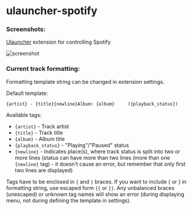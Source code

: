 # ulauncher-spotify
### Screenshots:
[Ulauncher](https://ulauncher.io/) extension for controlling Spotify

![screenshot](images/screenshot.png)

### Current track formatting:
Formatting template string can be changed in extension settings.

Default template:

    {artist} - {title}{newline}Album: {album}     ({playback_status})


Available tags:

- `{artist}` - Track artist
- `{title}` - Track title
- `{album}` - Album title
- `{playback_status}` - "Playing"/"Paused" status
- `{newline}` - Indicates place(s), where track status is split into two or more lines (status can have more than two lines (more than one `{newline}` tag) - it doesn't cause an error, but remember that only first two lines are displayed)

Tags have to be enclosed in `{` and `}` braces.
If you want to include { or } in formatting string, use escaped form `{{` or `}}`.
Any unbalanced braces (unescaped) or unknown tag names will show an error (during displaying menu, not during defining the template in settings).
